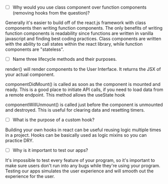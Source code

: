 - [ ] Why would you use class component over function components (removing hooks from the question)?
 
Generally it's easier to build off of the react.js framework with class components then writing function components. The only benefits of writing function components is readability since functions are written in vanilla javascript and finding best coding practices. Class components are written with the ability to call states within the react library, while function components are "stateless".
 
- [ ] Name three lifecycle methods and their purposes.
 
render() will render components to the User Interface. It returns the JSX of your actual component.
 
componentDidMount() is called as soon as the component is mounted and ready. This is a good place to initiate API calls, if you need to load data from a remote endpoint. This method allows the useState hook
 
componentWillUnmount() is called just before the component is unmounted and destroyed. This is useful for clearing data and resetting timers.
 
 
- [ ] What is the purpose of a custom hook?
 
Building your own hooks in react can be useful reusing logic multiple times in a project. Hooks can be basically used as logic mixins so you can practice DRY.
 
- [ ] Why is it important to test our apps?

It's impossible to test every feature of your program, so it's important to make sure users don't run into any bugs while they're using your program. Testing our apps simulates the user experience and will smooth out the experience for the user.
